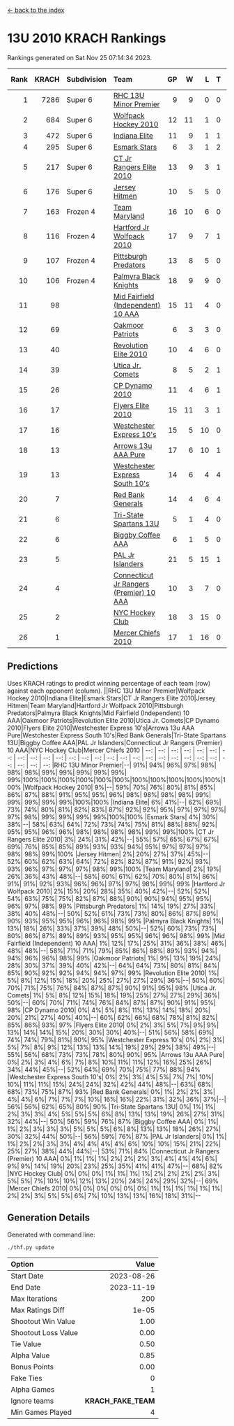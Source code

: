 [<- back to the index](readme.md)
# 13U 2010 KRACH Rankings
Rankings generated on Sat Nov 25 07:14:34 2023.

Rank|KRACH|Subdivision|Team|GP|W|L|T|OTW|OTL|SoS|Exp Wins|Win Diff
---:|---:|:---|:---|---:|---:|---:|---:|---:|---:|---:|---:|---:
1|7286|Super 6|[RHC 13U Minor Premier](https://gamesheetstats.com/seasons/3664/teams/140959/schedule)|9|9|0|0|1|0|118|9.8|-0.0
2|684|Super 6|[Wolfpack Hockey 2010](https://gamesheetstats.com/seasons/3664/teams/140960/schedule)|12|11|1|0|0|1|70|11.9|0.0
3|472|Super 6|[Indiana Elite](https://gamesheetstats.com/seasons/3664/teams/144350/schedule)|11|9|1|1|0|0|90|10.4|0.0
4|295|Super 6|[Esmark Stars](https://gamesheetstats.com/seasons/3664/teams/140972/schedule)|6|3|1|2|0|0|193|4.9|0.0
5|217|Super 6|[CT Jr Rangers Elite 2010](https://gamesheetstats.com/seasons/3664/teams/140955/schedule)|13|9|3|1|1|0|585|10.4|0.0
6|176|Super 6|[Jersey Hitmen](https://gamesheetstats.com/seasons/3664/teams/140961/schedule)|10|5|5|0|1|1|848|5.9|0.0
7|163|Frozen 4|[Team Maryland](https://gamesheetstats.com/seasons/3664/teams/140976/schedule)|16|10|6|0|1|0|925|10.9|0.0
8|116|Frozen 4|[Hartford Jr Wolfpack 2010](https://gamesheetstats.com/seasons/3664/teams/140957/schedule)|17|9|7|1|0|2|943|10.4|0.0
9|107|Frozen 4|[Pittsburgh Predators](https://gamesheetstats.com/seasons/3664/teams/140974/schedule)|13|8|5|0|0|0|135|8.9|0.0
10|106|Frozen 4|[Palmyra Black Knights](https://gamesheetstats.com/seasons/3664/teams/140973/schedule)|18|9|9|0|0|0|912|9.9|0.0
11|98||[Mid Fairfield (Independent) 10 AAA](https://gamesheetstats.com/seasons/3664/teams/140956/schedule)|15|11|4|0|2|0|110|11.9|0.0
12|69||[Oakmoor Patriots](https://gamesheetstats.com/seasons/3664/teams/162748/schedule)|6|3|3|0|0|0|168|3.9|0.0
13|40||[Revolution Elite 2010](https://gamesheetstats.com/seasons/3664/teams/140975/schedule)|10|4|6|0|0|0|134|4.9|0.0
14|39||[Utica Jr. Comets](https://gamesheetstats.com/seasons/3664/teams/140970/schedule)|8|5|2|1|2|0|53|6.4|0.0
15|26||[CP Dynamo 2010](https://gamesheetstats.com/seasons/3664/teams/140968/schedule)|11|4|6|1|0|1|137|5.4|0.0
16|17||[Flyers Elite 2010](https://gamesheetstats.com/seasons/3664/teams/140963/schedule)|15|11|3|1|0|0|8|12.4|0.0
17|16||[Westchester Express 10's](https://gamesheetstats.com/seasons/3664/teams/140967/schedule)|15|5|10|0|0|0|520|5.9|0.0
18|13||[Arrows 13u AAA Pure](https://gamesheetstats.com/seasons/3664/teams/140965/schedule)|17|6|10|1|0|0|124|7.4|0.0
19|13||[Westchester Express South 10's](https://gamesheetstats.com/seasons/3664/teams/140971/schedule)|14|6|4|4|0|1|22|8.9|0.0
20|7||[Red Bank Generals](https://gamesheetstats.com/seasons/3664/teams/140962/schedule)|14|4|6|4|0|1|19|6.9|0.0
21|6||[Tri-State Spartans 13U](https://gamesheetstats.com/seasons/3664/teams/144349/schedule)|5|1|4|0|1|0|111|1.9|0.0
22|6||[Biggby Coffee AAA](https://gamesheetstats.com/seasons/3664/teams/144347/schedule)|6|1|5|0|0|1|162|1.9|0.0
23|5||[PAL Jr Islanders](https://gamesheetstats.com/seasons/3664/teams/140969/schedule)|21|5|15|1|0|0|62|6.4|0.0
24|4||[Connecticut Jr Rangers (Premier) 10 AAA](https://gamesheetstats.com/seasons/3664/teams/140958/schedule)|10|3|7|0|0|0|28|3.9|0.0
25|2||[NYC Hockey Club](https://gamesheetstats.com/seasons/3664/teams/140966/schedule)|18|3|15|0|0|1|68|3.9|0.0
26|1||[Mercer Chiefs 2010](https://gamesheetstats.com/seasons/3664/teams/140964/schedule)|17|1|16|0|0|0|23|1.9|0.0

## Predictions
Uses KRACH ratings to predict winning percentage of each team (row) against each opponent (column).
||RHC 13U Minor Premier|Wolfpack Hockey 2010|Indiana Elite|Esmark Stars|CT Jr Rangers Elite 2010|Jersey Hitmen|Team Maryland|Hartford Jr Wolfpack 2010|Pittsburgh Predators|Palmyra Black Knights|Mid Fairfield (Independent) 10 AAA|Oakmoor Patriots|Revolution Elite 2010|Utica Jr. Comets|CP Dynamo 2010|Flyers Elite 2010|Westchester Express 10's|Arrows 13u AAA Pure|Westchester Express South 10's|Red Bank Generals|Tri-State Spartans 13U|Biggby Coffee AAA|PAL Jr Islanders|Connecticut Jr Rangers (Premier) 10 AAA|NYC Hockey Club|Mercer Chiefs 2010
| --: | --: | --: | --: | --: | --: | --: | --: | --: | --: | --: | --: | --: | --: | --: | --: | --: | --: | --: | --: | --: | --: | --: | --: | --: | --: | --: 
|RHC 13U Minor Premier|--| 91%| 94%| 96%| 97%| 98%| 98%| 98%| 99%| 99%| 99%| 99%| 99%| 99%|100%|100%|100%|100%|100%|100%|100%|100%|100%|100%|100%|100%
|Wolfpack Hockey 2010|  9%|--| 59%| 70%| 76%| 80%| 81%| 85%| 86%| 87%| 88%| 91%| 95%| 95%| 96%| 98%| 98%| 98%| 98%| 99%| 99%| 99%| 99%| 99%|100%|100%
|Indiana Elite|  6%| 41%|--| 62%| 69%| 73%| 74%| 80%| 81%| 82%| 83%| 87%| 92%| 92%| 95%| 97%| 97%| 97%| 97%| 98%| 99%| 99%| 99%| 99%|100%|100%
|Esmark Stars|  4%| 30%| 38%|--| 58%| 63%| 64%| 72%| 73%| 74%| 75%| 81%| 88%| 88%| 92%| 95%| 95%| 96%| 96%| 98%| 98%| 98%| 98%| 99%| 99%|100%
|CT Jr Rangers Elite 2010|  3%| 24%| 31%| 42%|--| 55%| 57%| 65%| 67%| 67%| 69%| 76%| 85%| 85%| 89%| 93%| 93%| 94%| 95%| 97%| 97%| 97%| 98%| 98%| 99%|100%
|Jersey Hitmen|  2%| 20%| 27%| 37%| 45%|--| 52%| 60%| 62%| 63%| 64%| 72%| 82%| 82%| 87%| 91%| 92%| 93%| 93%| 96%| 97%| 97%| 97%| 98%| 99%|100%
|Team Maryland|  2%| 19%| 26%| 36%| 43%| 48%|--| 58%| 60%| 61%| 62%| 70%| 80%| 81%| 86%| 91%| 91%| 92%| 93%| 96%| 96%| 97%| 97%| 98%| 99%| 99%
|Hartford Jr Wolfpack 2010|  2%| 15%| 20%| 28%| 35%| 40%| 42%|--| 52%| 52%| 54%| 63%| 75%| 75%| 82%| 87%| 88%| 90%| 90%| 94%| 95%| 95%| 96%| 97%| 98%| 99%
|Pittsburgh Predators|  1%| 14%| 19%| 27%| 33%| 38%| 40%| 48%|--| 50%| 52%| 61%| 73%| 73%| 80%| 86%| 87%| 89%| 90%| 93%| 95%| 95%| 96%| 96%| 98%| 99%
|Palmyra Black Knights|  1%| 13%| 18%| 26%| 33%| 37%| 39%| 48%| 50%|--| 52%| 60%| 73%| 73%| 80%| 86%| 87%| 89%| 89%| 93%| 95%| 95%| 96%| 96%| 98%| 99%
|Mid Fairfield (Independent) 10 AAA|  1%| 12%| 17%| 25%| 31%| 36%| 38%| 46%| 48%| 48%|--| 58%| 71%| 71%| 79%| 85%| 86%| 88%| 89%| 93%| 94%| 94%| 96%| 96%| 98%| 99%
|Oakmoor Patriots|  1%|  9%| 13%| 19%| 24%| 28%| 30%| 37%| 39%| 40%| 42%|--| 64%| 64%| 73%| 80%| 81%| 84%| 85%| 90%| 92%| 92%| 94%| 94%| 97%| 99%
|Revolution Elite 2010|  1%|  5%|  8%| 12%| 15%| 18%| 20%| 25%| 27%| 27%| 29%| 36%|--| 50%| 60%| 70%| 71%| 75%| 76%| 84%| 87%| 87%| 90%| 91%| 95%| 98%
|Utica Jr. Comets|  1%|  5%|  8%| 12%| 15%| 18%| 19%| 25%| 27%| 27%| 29%| 36%| 50%|--| 60%| 70%| 71%| 74%| 76%| 84%| 87%| 87%| 90%| 91%| 95%| 98%
|CP Dynamo 2010|  0%|  4%|  5%|  8%| 11%| 13%| 14%| 18%| 20%| 20%| 21%| 27%| 40%| 40%|--| 60%| 62%| 66%| 68%| 78%| 81%| 82%| 85%| 86%| 93%| 97%
|Flyers Elite 2010|  0%|  2%|  3%|  5%|  7%|  9%|  9%| 13%| 14%| 14%| 15%| 20%| 30%| 30%| 40%|--| 51%| 56%| 58%| 69%| 74%| 74%| 79%| 81%| 90%| 95%
|Westchester Express 10's|  0%|  2%|  3%|  5%|  7%|  8%|  9%| 12%| 13%| 13%| 14%| 19%| 29%| 29%| 38%| 49%|--| 55%| 56%| 68%| 73%| 73%| 78%| 80%| 90%| 95%
|Arrows 13u AAA Pure|  0%|  2%|  3%|  4%|  6%|  7%|  8%| 10%| 11%| 11%| 12%| 16%| 25%| 26%| 34%| 44%| 45%|--| 52%| 64%| 69%| 70%| 75%| 77%| 88%| 94%
|Westchester Express South 10's|  0%|  2%|  3%|  4%|  5%|  7%|  7%| 10%| 10%| 11%| 11%| 15%| 24%| 24%| 32%| 42%| 44%| 48%|--| 63%| 68%| 68%| 73%| 75%| 87%| 93%
|Red Bank Generals|  0%|  1%|  2%|  2%|  3%|  4%|  4%|  6%|  7%|  7%|  7%| 10%| 16%| 16%| 22%| 31%| 32%| 36%| 37%|--| 56%| 56%| 62%| 65%| 80%| 90%
|Tri-State Spartans 13U|  0%|  1%|  1%|  2%|  3%|  3%|  4%|  5%|  5%|  5%|  6%|  8%| 13%| 13%| 19%| 26%| 27%| 31%| 32%| 44%|--| 50%| 56%| 59%| 76%| 87%
|Biggby Coffee AAA|  0%|  1%|  1%|  2%|  3%|  3%|  3%|  5%|  5%|  5%|  6%|  8%| 13%| 13%| 18%| 26%| 27%| 30%| 32%| 44%| 50%|--| 56%| 59%| 76%| 87%
|PAL Jr Islanders|  0%|  1%|  1%|  2%|  2%|  3%|  3%|  4%|  4%|  4%|  4%|  6%| 10%| 10%| 15%| 21%| 22%| 25%| 27%| 38%| 44%| 44%|--| 53%| 71%| 84%
|Connecticut Jr Rangers (Premier) 10 AAA|  0%|  1%|  1%|  1%|  2%|  2%|  2%|  3%|  4%|  4%|  4%|  6%|  9%|  9%| 14%| 19%| 20%| 23%| 25%| 35%| 41%| 41%| 47%|--| 68%| 82%
|NYC Hockey Club|  0%|  0%|  0%|  1%|  1%|  1%|  1%|  2%|  2%|  2%|  2%|  3%|  5%|  5%|  7%| 10%| 10%| 12%| 13%| 20%| 24%| 24%| 29%| 32%|--| 69%
|Mercer Chiefs 2010|  0%|  0%|  0%|  0%|  0%|  0%|  1%|  1%|  1%|  1%|  1%|  1%|  2%|  2%|  3%|  5%|  5%|  6%|  7%| 10%| 13%| 13%| 16%| 18%| 31%|--

## Generation Details

Generated with command line:
```
./thf.py update
```

| Option | Value |
| :----- | ----: |
| Start Date | 2023-08-26 |
| End Date | 2023-11-19 |
| Max Iterations | 200 |
| Max Ratings Diff | 1e-05 |
| Shootout Win Value | 1.00 |
| Shootout Loss Value | 0.00 |
| Tie Value | 0.50 |
| Alpha Value | 0.85 |
| Bonus Points | 0.00 |
| Fake Ties | 0 |
| Alpha Games | 1 |
| Ignore teams | __KRACH_FAKE_TEAM__ |
| Min Games Played | 4 |

